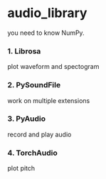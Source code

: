 # audio_library

you need to know NumPy.

### 1. Librosa
plot waveform and spectogram

### 2. PySoundFile
work on multiple extensions

### 3. PyAudio
record and play audio

### 4. TorchAudio
plot pitch

